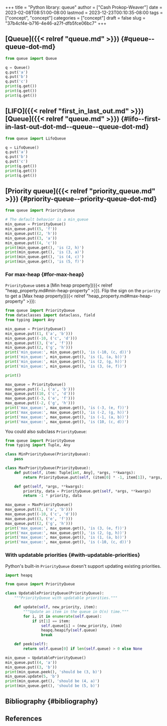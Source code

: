 +++
title = "Python library: queue"
author = ["Cash Prokop-Weaver"]
date = 2023-02-08T08:51:00-08:00
lastmod = 2023-12-23T00:10:35-08:00
tags = ["concept", "concept"]
categories = ["concept"]
draft = false
slug = "37b4cf4e-b716-4e46-a27f-dfb5fce06bc7"
+++

## [Queue]({{< relref "queue.md" >}}) {#queue--queue-dot-md}

```python
from queue import Queue

q = Queue()
q.put('a')
q.put('b')
q.put('c')
print(q.get())
print(q.get())
print(q.get())
```


## [LIFO]({{< relref "first_in_last_out.md" >}}) [Queue]({{< relref "queue.md" >}}) {#lifo--first-in-last-out-dot-md--queue--queue-dot-md}

```python
from queue import LifoQueue

q = LifoQueue()
q.put('a')
q.put('b')
q.put('c')
print(q.get())
print(q.get())
print(q.get())
```


## [Priority queue]({{< relref "priority_queue.md" >}}) {#priority-queue--priority-queue-dot-md}

```python
from queue import PriorityQueue

# The default behavior is a min_queue
min_queue = PriorityQueue()
min_queue.put((5, 'f'))
min_queue.put((2, 'h'))
min_queue.put((3, 'a'))
min_queue.put((4, 'c'))
print(min_queue.get(), 'is (2, h)')
print(min_queue.get(), 'is (3, a)')
print(min_queue.get(), 'is (4, c)')
print(min_queue.get(), 'is (5, f)')
```


### For max-heap {#for-max-heap}

`PriorityQueue` uses a [Min heap property]({{< relref "heap_property.md#min-heap-property" >}}). Flip the sign on the `priority` to get a [Max heap property]({{< relref "heap_property.md#max-heap-property" >}}):

```python
from queue import PriorityQueue
from dataclasses import dataclass, field
from typing import Any

min_queue = PriorityQueue()
min_queue.put((1, ('a', 'b')))
min_queue.put((-10, ('c', 'd')))
min_queue.put((3, ('e', 'f')))
min_queue.put((2, ('g', 'h')))
print('min_queue:', min_queue.get(), 'is (-10, (c, d))')
print('min_queue:', min_queue.get(), 'is (1, (a, b))')
print('min_queue:', min_queue.get(), 'is (2, (g, h))')
print('min_queue:', min_queue.get(), 'is (3, (e, f))')

print()

max_queue = PriorityQueue()
max_queue.put((-1, ('a', 'b')))
max_queue.put((10, ('c', 'd')))
max_queue.put((-3, ('e', 'f')))
max_queue.put((-2, ('g', 'h')))
print('max_queue:', max_queue.get(), 'is (-3, (e, f))')
print('max_queue:', max_queue.get(), 'is (-2, (g, h))')
print('max_queue:', max_queue.get(), 'is (-1, (a, b))')
print('max_queue:', max_queue.get(), 'is (10, (c, d))')
```

You could also subclass `PriorityQueue`:

```python
from queue import PriorityQueue
from typing import Tuple, Any

class MinPriorityQueue(PriorityQueue):
    pass

class MaxPriorityQueue(PriorityQueue):
    def put(self, item: Tuple[int, Any], *args, **kwargs):
        return PriorityQueue.put(self, (item[0] * -1, item[1]), *args, **kwargs)

    def get(self, *args, **kwargs):
        priority, data = PriorityQueue.get(self, *args, **kwargs)
        return -1 * priority, data

max_queue = MaxPriorityQueue()
max_queue.put((1, ('a', 'b')))
max_queue.put((-10, ('c', 'd')))
max_queue.put((3, ('e', 'f')))
max_queue.put((2, ('g', 'h')))
print('max_queue:', max_queue.get(), 'is (3, (e, f))')
print('max_queue:', max_queue.get(), 'is (2, (g, h))')
print('max_queue:', max_queue.get(), 'is (1, (a, b))')
print('max_queue:', max_queue.get(), 'is (-10, (c, d))')
```


### With updatable priorities {#with-updatable-priorities}

Python's built-in `PriorityQueue` doesn't support updating existing priorities.

```python
import heapq

from queue import PriorityQueue

class UpdatablePriorityQueue(PriorityQueue):
    """PriorityQueue with updatable priorities."""

    def update(self, new_priority, item):
        """Update an item in the queue in O(n) time."""
        for i, it in enumerate(self.queue):
            if it[1] == item:
                self.queue[i] = (new_priority, item)
                heapq.heapify(self.queue)
                break

    def peek(self):
        return self.queue[0] if len(self.queue) > 0 else None

min_queue = UpdatablePriorityQueue()
min_queue.put((4, 'a'))
min_queue.put((3, 'b'))
print(min_queue.peek(), 'should be (3, b)')
min_queue.update(5, 'b')
print(min_queue.get(), 'should be (4, a)')
print(min_queue.get(), 'should be (5, b)')
```


## Bibliography {#bibliography}

## References

<style>.csl-entry{text-indent: -1.5em; margin-left: 1.5em;}</style><div class="csl-bib-body">
</div>
